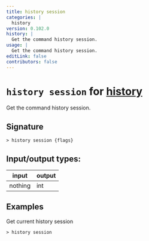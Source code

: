 ```yaml
---
title: history session
categories: |
  history
version: 0.102.0
history: |
  Get the command history session.
usage: |
  Get the command history session.
editLink: false
contributors: false
---
```

<!-- This file is automatically generated. Please edit the command in https://github.com/nushell/nushell instead. -->

# `history session` for [history](/commands/categories/history.md)

<div class='command-title'>Get the command history session.</div>

## Signature

```> history session {flags} ```


## Input/output types:

| input   | output |
| ------- | ------ |
| nothing | int    |

## Examples

Get current history session
```nu
> history session

```
